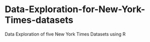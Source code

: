 # Data-Exploration-for-New-York-Times-datasets
Data Exploration of five New York Times Datasets using R

